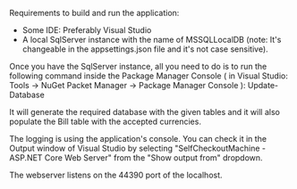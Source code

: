 Requirements to build and run the application:
- Some IDE: Preferably Visual Studio
- A local SqlServer instance with the name of MSSQLLocalDB (note: It's changeable in the appsettings.json file and it's not case sensitive).

Once you have the SqlServer instance, all you need to do is to run the following command inside the Package Manager Console ( in Visual Studio: Tools -> NuGet Packet Manager -> Package Manager Console ): Update-Database

It will generate the required database with the given tables and it will also populate the Bill table with the accepted currencies.

The logging is using the application's console. You can check it in the Output window of Visual Studio by selecting "SelfCheckoutMachine - ASP.NET Core Web Server" from the "Show output from" dropdown.

The webserver listens on the 44390 port of the localhost.
